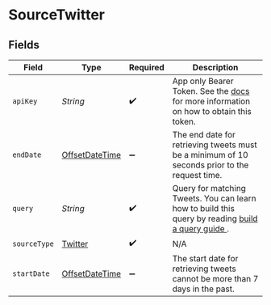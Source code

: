 # SourceTwitter


## Fields

| Field                                                                                                                                                                                                    | Type                                                                                                                                                                                                     | Required                                                                                                                                                                                                 | Description                                                                                                                                                                                              |
| -------------------------------------------------------------------------------------------------------------------------------------------------------------------------------------------------------- | -------------------------------------------------------------------------------------------------------------------------------------------------------------------------------------------------------- | -------------------------------------------------------------------------------------------------------------------------------------------------------------------------------------------------------- | -------------------------------------------------------------------------------------------------------------------------------------------------------------------------------------------------------- |
| `apiKey`                                                                                                                                                                                                 | *String*                                                                                                                                                                                                 | :heavy_check_mark:                                                                                                                                                                                       | App only Bearer Token. See the <a href="https://developer.twitter.com/en/docs/authentication/oauth-2-0/bearer-tokens">docs</a> for more information on how to obtain this token.                         |
| `endDate`                                                                                                                                                                                                | [OffsetDateTime](https://docs.oracle.com/javase/8/docs/api/java/time/OffsetDateTime.html)                                                                                                                | :heavy_minus_sign:                                                                                                                                                                                       | The end date for retrieving tweets must be a minimum of 10 seconds prior to the request time.                                                                                                            |
| `query`                                                                                                                                                                                                  | *String*                                                                                                                                                                                                 | :heavy_check_mark:                                                                                                                                                                                       | Query for matching Tweets. You can learn how to build this query by reading <a href="https://developer.twitter.com/en/docs/twitter-api/tweets/search/integrate/build-a-query"> build a query guide </a>. |
| `sourceType`                                                                                                                                                                                             | [Twitter](../../models/shared/Twitter.md)                                                                                                                                                                | :heavy_check_mark:                                                                                                                                                                                       | N/A                                                                                                                                                                                                      |
| `startDate`                                                                                                                                                                                              | [OffsetDateTime](https://docs.oracle.com/javase/8/docs/api/java/time/OffsetDateTime.html)                                                                                                                | :heavy_minus_sign:                                                                                                                                                                                       | The start date for retrieving tweets cannot be more than 7 days in the past.                                                                                                                             |